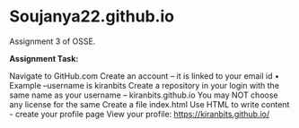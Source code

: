 # Soujanya22.github.io

Assignment 3 of OSSE.

**Assignment Task:**

Navigate to GitHub.com 
Create an account – it is linked to your email id • Example –username is kiranbits
Create a repository in your login with the same name as your username – kiranbits.github.io
You may NOT choose any license for the same
Create a file index.html
Use HTML to write content - create your profile page
View your profile: https://kiranbits.github.io/ 
